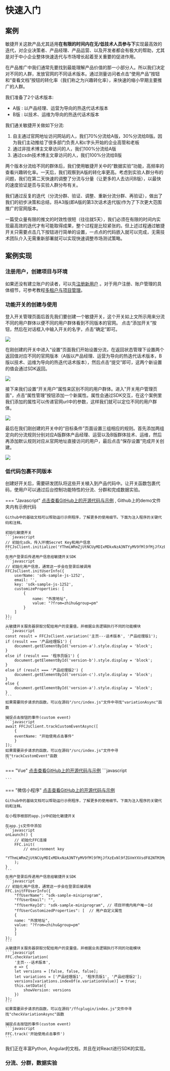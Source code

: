 

# 快速入门

## 案例

敏捷开关这款产品尤其适用**在有限的时间内在无/低技术人员参与下**实现最高效的迭代，对企业决策者、产品经理、产品运营、以及开发者都会有极大的帮助，尤其是对于中小企业整体快速迭代与市场增长起着至关重要的促进作用。

在产品推广中我们通常先要找到最能理解产品价值的那一小部分人。所以我们决定对不同的人群，发放官网的不同话术版本。通过测量访问者点击“使用产品”按钮和“查看文档”按钮的转化率（我们称之为兴趣转化率），来快速的缩小早期主要推广的人群。

我们准备了2个话术版本:

- A版 : 以产品经理、运营为导向的热迭代话术版本
- B版 : 以技术、运维为导向的热迭代话术版本

我们通关敏捷开关做如下分流:

1. 自主通过官网地址访问网站的人，我们70%分流给A版，30%分流给B版。因为我们主动推给了很多部门负责人和c字头开始的企业高管和老板
2. 通过非技术博主文章访问的人，我们100%分流给A版
3. 通过csdn技术博主文章访问的人，我们100%分流给B版

两个版本分流给不同的群体后，我们使用敏捷开关中的“数据实验”功能，高频率的查看兴趣转化率。一天后，我们观察到A版的转化率更高。考虑到实验人群分布的问题，我们在第二天快速的调整了分流与分量（让更多的人去访问B版），以最快的速度验证是否与实验人群分布有关。

我们通过反复的迭代（分流分群、验证、调整、重新分流分群、再验证），做出了我们的初步决策和总结，将A3版(即A版的第3次话术迭代版)作为了下次更大范围推广的官网版本。

一篇受众量有限的推文的时效性很短（往往就5天），我们必须在有限的时间内实现最高效的迭代才有可能取得成果，整个过程是比较紧张的。但上述过程通过敏捷开关只需要点击几下按钮进行简单的设置，一点点的代码嵌入就可以完成，无需技术团队介入无需重新部署就可以实现快速调整市场测试策略。

## 案例实现

### 注册用户，创建项目与环境

如果还没有建立账户的读者，可以先[注册新用户](https://portal.feature-flags.co/login/register) 。对于用户注册、账户管理的具体细节，可参考教程[多租户与项目管理](https://docs.feature-flags.co/account-setting/)。

### 功能开关的创建与使用

登入开关管理页面后首先我们要创建一个敏捷开关，这个开关如上文所示用来分流不同的用户群体以便不同的用户群体看到不同版本的官网。
点击“添加开关”按钮，然后在对话框入中输入开关的名字，点击“确定”即可。

![](/img/quickstart/add-new-bouton.png)

在刚创建的开关中进入“设置“页面我们开始设置分流，在返回状态管理下设置两个返回值对应不同的官网版本（A版以产品经理、运营为导向的热迭代话术版本，B版以技术、运维为导向的热迭代话术版本），然后点击“提交”即可，这两个新设置的值会通过SDK返回。

![](/img/quickstart/add-return-value.png)

接下来我们设置“开关用户”属性来区别不同的用户群体。进入"开关用户管理页面"，点击“属性管理”按钮添加一个新属性。属性会通过SDK交互，在这个案例里我们添加的属性可以传递官网url中的参数，这样我们就可以定位不同的用户群体。

![](/img/quickstart/add-new-attri.png)

最后在我们刚创建的开关中的“目标条件”页面设置三组相应的规则。首先添加两组定向的分流规则分别对应A版群体产品经理、运营以及B版群体技术、运维，然后再添加默认规则对应从官网地址直接访问的用户，最后点击“保存设置”完成开关创建。

![](/img/quickstart/add-new-rules.png)

<!--功能开关的创建、使用、用户分流:
![type:video](./videos/开关的建立与分流分组.mp4)
-->
### 低代码包裹不同版本

创建好开关后，需要研发团队将这些开关植入到产品代码中。让开关函数包裹代码，使用户可以通过后台控制功能特性的分流、分群和完成数据实验。

=== "Javascript"
    [点击查看GitHub上的开源代码与示例](https://github.com/feature-flags-co/ffc-js-client-sdk)  ,  Github上的demo文件夹内有示例代码

    Github中的基础文档可以帮助运行示例程序，了解更多的使用细节。下面为注入程序的关键代码和注释。

    初始化敏捷开关
    ```javascript
    // 初始化sdk，传入环境Secret Key和用户信息
    FFCJsClient.initialize('YThmLWRmZjUtNCUyMDIxMDkxNzA3NTYyMV9fMl9fMjJfXzExNl9fZGVmYXVsdF82NTM3Mg==');
    ```
    在用户登录后传递用户信息给敏捷开关SDK
    ```javascript
    // 初始化用户信息，通常这一步会在登录后被调用
    FFCJsClient.initUserInfo({
        userName: 'sdk-sample-js-1252',
        email: '',
        key: 'sdk-sample-js-1252',
        customizeProperties: [
            {
                name: "外放地址",
                value: "?from=zhihu&group=pm"
            }
        ]
    });
    ```
    从敏捷开关服务器获取分配给用户的变量值，并根据业务逻辑执行不同的功能模块
    ```javascript
    const result = FFCJsClient.variation('主页---话术版本', '产品经理版1');
    if (result === '产品经理版1') {
        document.getElementById('version-a').style.display = 'block';
    }
    else if (result === '程序员版1') {
        document.getElementById('version-b').style.display = 'block';
    }
    else if (result === '产品经理版2') {
        document.getElementById('version-c').style.display = 'block';
    }
    else {
        document.getElementById('version-a').style.display = 'block';
    }
    ```
    如果需要同步请求的函数，可以在源码"/src/index.js"文件中寻找"variationAsync"函数

    捕捉点击按钮的事件(custom event)
    ```javascript
    await FFCJsClient.trackCustomEventAsync([
        {
        eventName: "开始使用点击事件"
        }
    ]);
    如果需要异步请求的函数，可以在源码"/src/index.js"文件中寻找"trackCustomEvent"函数
    ```

=== "Vue"
    [点击查看GitHub上的开源代码与示例](https://github.com/feature-flags-co/ffc-vue) 
    ```javascript
    
    ```
=== "微信小程序"
    [点击查看GitHub上的开源代码与示例](https://github.com/feature-flags-co/ffc-sdk-wechat-miniprogram) 
    
    Github中的基础文档可以帮助运行示例程序，了解更多的使用细节。下面为注入程序的关键代码和注释。

    在小程序根部的app.js中初始化敏捷开关

    在app.js文件中添加
    ```javascript
    onLaunch() {
        // 初始化FFC连接
        FFC.init(
            // environment key
            "YThmLWRmZjUtNCUyMDIxMDkxNzA3NTYyMV9fMl9fMjJfXzExNl9fZGVmYXVsdF82NTM3Mg=="
        );
    }
    ```
    在用户登录后传递用户信息给敏捷开关SDK
    ```javascript
    // 初始化用户信息，通常这一步会在登录后被调用
    FFC.initFFUserInfo({
        "ffUserName": "sdk-sample-miniprogram",
        "ffUserEmail": "",
        "ffUserKeyId": "sdk-sample-miniprogram", // 项目环境内用户唯一Id
        "ffUserCustomizedProperties": [  // 用户自定义属性
        {
        name: "外放地址",
        value: "?from=zhihu&group=pm"
        }
        ]
    });
    ```
    从敏捷开关服务器获取分配给用户的变量值，并根据业务逻辑执行不同的功能模块
    ```javascript
    FFC.checkVariation(
        '主页---话术版本',
        e => {
        let versions = [false, false, false];
        let variations = ['产品经理版1', '程序员版1', '产品经理版2'];
        versions[variations.indexOf(e.variationValue)] = true;
        this.setData({
            showVersion: versions 
        })
    });
    ```
    如果需要异步请求的函数，可以在源码"/ffcplugin/index.js"文件中寻找"checkVariationAsync"函数
    
    捕捉点击按钮的事件(custom event)
    ```javascript
    FFC.track('开始使用点击事件')
    ```

我们正在丰富Python, Angular的文档，并且在对React进行SDK的实现。



### 分流、分群，数据实验














<!-- 

## 高频/精细的发布功能, 安全/无忧的运营产品

让功能的发布/下线/回退 精细化到每个用户、每一个模块、每一分钟、每一种技术环境、每一个实用场景。

我们将以微信小程序为案例，描述敏捷开关是如何作用于功能模块，让发布功能做的更高频/惊喜，让运营变的更安全/无忧。

## 需求分析

小程序"demo"希望添加一个新的功能，团队希望新功能可以进行快速迭代、试错。希望实现:

- 功能产品可以尽快得到市场反馈，从而快速调整方向
- 尽量把产品新功能的BUG扼杀在摇篮中

## 在Portal中创建并初始化配置开关

- 为了尽快得到市场反馈，团队决定让市场专员使用mock数据的版本去市场展示获得反馈。
- 用灰度发布的模式，先发布1%给早期用户，如果有BUG，我们可以在用户数量上降低影响。

于是我们可以将开关定义如下三个状态:

- `true & real data`, 使用真实数据向匹配用户开放功能
- `true & demo data`, 使用mock数据向匹配用户开放功能
- `false`,  不展示功能

并在一开始将`RD`，`PM`组的用户返回`true & real data`，其他用户返回`false`。

![type:video](./videos/建立开关并初始化配置.mp4)


## 使用开关将我们的功能包裹

完整代码请查看 [gtihub敏捷开关微信小程序插件demo](https://github.com/feature-flags-co/ffc-sdk-wechat-miniprogram/tree/main/demo) 

### 引入"敏捷开关"微信小程序插件进入我们的demo项目

![type:video](./videos/引入微信小程序SDK.mp4)

### 注入敏捷开关代码，包裹功能

![type:video](./videos/使用开关将我们的功能包裹.mp4)

## 发布未完成的功能

为了最快的向市场求证新功能的定位是否准确，我们将使用模拟数据的版本暴露给市场专员，让他们可以拿着小程序去做市场反馈。

此时，我们将模拟数据功能暴露给`BD`组的用户

![type:video](./videos/发布未完成的功能.mp4)


## 发布完成的初版功能给1%的市场用户

我们根据市场专员的反馈进行了及时调整，并尽快出了第一个版本。为了避免新版本的BUG影响用户对品牌的信任，我们决定只将新功能发给1%的市场用户。

![type:video](./videos/发布完成的初版功能给1%的市场用户.mp4)


## 逐步发布功能给剩下的用户

![type:video](./videos/逐步发布功能给剩下的用户.mp4)








## 实现方法
 -->
